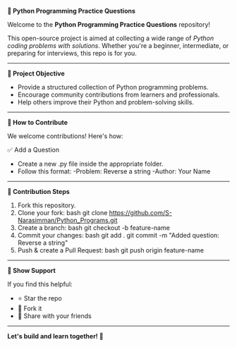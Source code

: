 **🐍 Python Programming Practice Questions**

Welcome to the **Python Programming Practice Questions** repository!

This open-source project is aimed at collecting a wide range of *Python coding problems with solutions*. Whether you're a beginner, intermediate, or preparing for interviews, this repo is for you.

---

**📌 Project Objective**

- Provide a structured collection of Python programming problems.
- Encourage community contributions from learners and professionals.
- Help others improve their Python and problem-solving skills.

---

**🤝 How to Contribute**

We welcome contributions! Here's how:

✅ Add a Question

- Create a new .py file inside the appropriate folder.
- Follow this format:
   -Problem: Reverse a string
   -Author: Your Name

---

**🚀 Contribution Steps**

1.   Fork this repository.
2.   Clone your fork:
   bash
   git clone https://github.com/S-Narasimman/Python_Programs.git
1.   Create a branch:
   bash
   git checkout -b feature-name
2.   Commit your changes:
   bash
   git add .
   git commit -m "Added question: Reverse a string"
1.   Push & create a Pull Request:
   bash
   git push origin feature-name
   
---

**🌟 Show Support**

If you find this helpful:

- ⭐ Star the repo
- 🍴 Fork it
- 📣 Share with your friends

---

**Let's build and learn together! 🚀**
